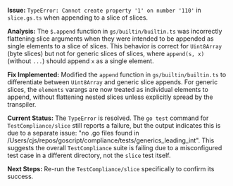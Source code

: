 **Issue:** `TypeError: Cannot create property '1' on number '110'` in `slice.gs.ts` when appending to a slice of slices.

**Analysis:** The `$.append` function in `gs/builtin/builtin.ts` was incorrectly flattening slice arguments when they were intended to be appended as single elements to a slice of slices. This behavior is correct for `Uint8Array` (byte slices) but not for generic slices of slices, where `append(s, x)` (without `...`) should append `x` as a single element.

**Fix Implemented:** Modified the `append` function in `gs/builtin/builtin.ts` to differentiate between `Uint8Array` and generic slice appends. For generic slices, the `elements` varargs are now treated as individual elements to append, without flattening nested slices unless explicitly spread by the transpiler.

**Current Status:** The `TypeError` is resolved. The `go test` command for `TestCompliance/slice` still reports a failure, but the output indicates this is due to a separate issue: "no .go files found in /Users/cjs/repos/goscript/compliance/tests/generics_leading_int". This suggests the overall `TestCompliance` suite is failing due to a misconfigured test case in a different directory, not the `slice` test itself.

**Next Steps:** Re-run the `TestCompliance/slice` specifically to confirm its success.